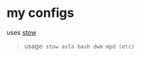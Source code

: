 # my configs

uses [stow](https://www.gnu.org/software/stow/)

> usage: `stow asla bash dwm mpd (etc)`

